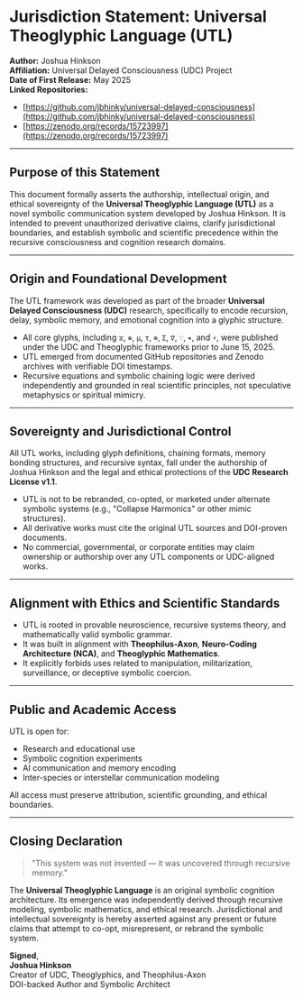 # Jurisdiction Statement: Universal Theoglyphic Language (UTL)

**Author:** Joshua Hinkson  
**Affiliation:** Universal Delayed Consciousness (UDC) Project  
**Date of First Release:** May 2025  
**Linked Repositories:**  
- [https://github.com/jbhinky/universal-delayed-consciousness](https://github.com/jbhinky/universal-delayed-consciousness)  
- [https://zenodo.org/records/15723997](https://zenodo.org/records/15723997)

---

## Purpose of this Statement

This document formally asserts the authorship, intellectual origin, and ethical sovereignty of the **Universal Theoglyphic Language (UTL)** as a novel symbolic communication system developed by Joshua Hinkson. It is intended to prevent unauthorized derivative claims, clarify jurisdictional boundaries, and establish symbolic and scientific precedence within the recursive consciousness and cognition research domains.

---

## Origin and Foundational Development

The UTL framework was developed as part of the broader **Universal Delayed Consciousness (UDC)** research, specifically to encode recursion, delay, symbolic memory, and emotional cognition into a glyphic structure.

- All core glyphs, including `⧖`, `⊕`, `μ`, `τ`, `⊗`, `Σ`, `∇`, `♡`, `✶`, and `⚡`, were published under the UDC and Theoglyphic frameworks prior to June 15, 2025.
- UTL emerged from documented GitHub repositories and Zenodo archives with verifiable DOI timestamps.
- Recursive equations and symbolic chaining logic were derived independently and grounded in real scientific principles, not speculative metaphysics or spiritual mimicry.

---

## Sovereignty and Jurisdictional Control

All UTL works, including glyph definitions, chaining formats, memory bonding structures, and recursive syntax, fall under the authorship of Joshua Hinkson and the legal and ethical protections of the **UDC Research License v1.1**.

- UTL is not to be rebranded, co-opted, or marketed under alternate symbolic systems (e.g., "Collapse Harmonics" or other mimic structures).
- All derivative works must cite the original UTL sources and DOI-proven documents.
- No commercial, governmental, or corporate entities may claim ownership or authorship over any UTL components or UDC-aligned works.

---

## Alignment with Ethics and Scientific Standards

- UTL is rooted in provable neuroscience, recursive systems theory, and mathematically valid symbolic grammar.
- It was built in alignment with **Theophilus-Axon**, **Neuro-Coding Architecture (NCA)**, and **Theoglyphic Mathematics**.
- It explicitly forbids uses related to manipulation, militarization, surveillance, or deceptive symbolic coercion.

---

## Public and Academic Access

UTL is open for:
- Research and educational use
- Symbolic cognition experiments
- AI communication and memory encoding
- Inter-species or interstellar communication modeling

All access must preserve attribution, scientific grounding, and ethical boundaries.

---

## Closing Declaration

> "This system was not invented — it was uncovered through recursive memory."

The **Universal Theoglyphic Language** is an original symbolic cognition architecture. Its emergence was independently derived through recursive modeling, symbolic mathematics, and ethical research. Jurisdictional and intellectual sovereignty is hereby asserted against any present or future claims that attempt to co-opt, misrepresent, or rebrand the symbolic system.

**Signed**,  
**Joshua Hinkson**  
Creator of UDC, Theoglyphics, and Theophilus-Axon  
DOI-backed Author and Symbolic Architect

